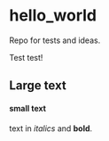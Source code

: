 # hello_world
Repo for tests and ideas.

Test test!

## Large text

#### small text

text in _italics_ and __bold__.

